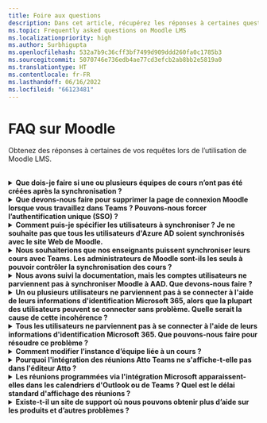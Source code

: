 ```yaml
---
title: Foire aux questions
description: Dans cet article, récupérez les réponses à certaines questions fréquemment posées lors de l’utilisation de Moodle LMS.
ms.topic: Frequently asked questions on Moodle LMS
ms.localizationpriority: high
ms.author: Surbhigupta
ms.openlocfilehash: 532a7b9c36cff3bf7499d909ddd260fa0c1785b3
ms.sourcegitcommit: 5070746e736edb4ae77cd3efcb2ab8bb2e5819a0
ms.translationtype: HT
ms.contentlocale: fr-FR
ms.lasthandoff: 06/16/2022
ms.locfileid: "66123481"
---
```

# <a name="moodle-faq"></a>FAQ sur Moodle

Obtenez des réponses à certaines de vos requêtes lors de l’utilisation de Moodle LMS.<br>

<br>

<details>

<summary><b>Que dois-je faire si une ou plusieurs équipes de cours n’ont pas été créées après la synchronisation ?</b></summary>

Chaque cours Moodle doit avoir au moins un enseignant et un étudiant associés à un compte UPN Microsoft 365 AAD. L’équipe ne peut pas être créée si la synchronisation ne trouve pas de correspondance.

Chaque instance de cours en équipe doit avoir un propriétaire, et la synchronisation définit l’enseignant comme propriétaire, en supposant que la faculté possède la licence Teams.

<br>

</details>

<details>

<summary><b>Que devons-nous faire pour supprimer la page de connexion Moodle lorsque vous travaillez dans Teams ? Pouvons-nous forcer l’authentification unique (SSO) ?</b></summary>

Les utilisateurs disposent de plusieurs options de connexion à partir de la page de connexion Moodle.

* Pour vous connecter exclusivement à l’aide d’informations d’identification Microsoft 365, activez les paramètres de configuration **Forcer la redirection** pour le **plug-in auth_oidc**. Si le service est activé, l’utilisateur peut voir la page de connexion Microsoft.
* Pour vous connecter manuellement au portail Moodle, consultez [Moodle](https://moodle.org/login/index.php).

<br>

</details>

<details>

<summary><b>Comment puis-je spécifier les utilisateurs à synchroniser ? Je ne souhaite pas que tous les utilisateurs d'Azure AD soient synchronisés avec le site Web de Moodle. </b></summary>

Utilisez l’option **Restriction de création d’utilisateur** pour spécifier les utilisateurs en synchronisant les options de configuration du plug-in **local_o365**. Le menu déroulant à gauche du **filtre** propose des options telles que le pays, le nom de la société et la langue.

> [!TIP]
> Créez un groupe dynamique Microsoft 365 pour activer l'option de **filtre** avec plusieurs propriétés de profil.

L’image suivante montre les options de restrictions de création d’utilisateur :

:::image type="content" source="../assets/images/MoodleInstructions/faq-2.png" alt-text="synchro" border="true":::

:::image type="content" source="../assets/images/MoodleInstructions/faq-3.png" alt-text="Azure AD" border="true":::

<br>

</details>

<details>

<summary><b>Nous souhaiterions que nos enseignants puissent synchroniser leurs cours avec Teams. Les administrateurs de Moodle sont-ils les seuls à pouvoir contrôler la synchronisation des cours ?</b></summary>

Par défaut, seuls les administrateurs Moodle peuvent configurer la synchronisation. Le propriétaire de l'équipe peut contrôler si un cours est synchronisé avec les équipes et **Autoriser la configuration de la synchronisation de cours dans le cours** est activé. Dans ce cas, l’enseignant est le propriétaire de l’équipe. Le bloc affiche l’option de configuration pour les personnes ayant les autorisations de propriétaire appropriées.

<!-- For more information, see Microsoft 365 block within the Moodle course interface. -->

L’image suivante montre l’option **Autoriser la configuration de la synchronisation de cours dans le cours** :

:::image type="content" source="../assets/images/MoodleInstructions/faq-4.png" alt-text="administrateur" border="true":::

L’image suivante illustre la synchronisation des cours :

:::image type="content" source="../assets/images/MoodleInstructions/faq-5.png" alt-text="synchronisation" border="true":::

<br>

</details>

<details>

<summary><b>Nous avons suivi la documentation, mais les comptes utilisateurs ne parviennent pas à synchroniser Moodle à AAD. Que devons-nous faire ?</b></summary>

Le problème peut être résolu avant que les utilisateurs n'effectuent le **Nettoyage du jeton Delta** comme étape finale de dépannage.

Le tableau suivant fournit les actions et dépendances à effectuer et à vérifier :

| Dépendance | Action | Référence|
|-------|------------|----------|
| Version stable| Vérifiez que la version de Moodle est répertoriée comme **stable**.| Pour plus d’informations, consultez [Prise en charge de la version](https://docs.moodle.org/dev/Releases#Version_support).|
|Autorisations| Vérifiez que l’application Azure dispose des autorisations nécessaires pour exécuter la synchronisation.| Pour plus d’informations, consultez [Autorisations Microsoft](https://docs.moodle.org/311/en/Microsoft_365#Permissions).|
| Synchronisation complète| Vérifiez que l'option **Effectuer une synchronisation complète à chaque exécution** est activée, et examinez les **Journaux des tâches** pour **Synchroniser les utilisateurs avec Azure AD**.| Pour plus d’informations, consultez [Activer la synchronisation complète](https://docs.moodle.org/311/en/local_o365)</br>Pour plus d’informations, consultez [Vérifier les journaux des tâches](https://docs.moodle.org/311/en/local_o365#Sync_users_with_Azure_AD). |
|Actualisation du jeton|Nettoyez le **Jeton delta de synchronisation utilisateur** dans le plug-in local_o365.| Pour plus d’informations, consultez [Actualisation du jeton](https://docs.moodle.org/38/en/Office365).|
<!-- |Actualisation du jeton|Nettoyer le **Jeton delta de synchronisation utilisateur** dans le plug-in local_o365| {moodle_url}\local_o365\acp.php? Mode=maintenance_cleandeltatoken| -->
<br>

</details>

<details>

<summary><b>Un ou plusieurs utilisateurs ne parviennent pas à se connecter à l'aide de leurs informations d'identification Microsoft 365, alors que la plupart des utilisateurs peuvent se connecter sans problème. Quelle serait la cause de cette incohérence ?</b></summary>

La raison des incohérences avec les utilisateurs qui ne peuvent pas signer en utilisant leurs informations d'identification Microsoft 365 peut être liée à l'opération de mappage des utilisateurs pendant la synchronisation. Pour résoudre ce problème, procédez comme suit :

* Vérifiez si le type d’authentification de l’utilisateur est **OpenID**.
* Vérifiez si le **Nom d’utilisateur** Moodle correspond au nom d’utilisateur AAD.
* Nettoyez le **Problème de jeton et** réessayez.
* Vérifiez si les utilisateurs ont des **Autorisations** pour accéder à l'application Azure.

<br>

</details>

<details>

<summary><b>Tous les utilisateurs ne parviennent pas à se connecter à l'aide de leurs informations d'identification Microsoft 365. Que pouvons-nous faire pour résoudre ce problème ?</b></summary>

Les utilisateurs qui n’ont pas pu se connecter au démarrage doivent signaler le problème et vérifier que la **Clé secrète du client** de l’application n’a pas expiré.

L'image suivante montre le message d'erreur reçu lorsque l'utilisateur signe en utilisant ses informations d'identification Microsoft 365 :

:::image type="content" source="../assets/images/MoodleInstructions/faq-6.png" alt-text="signaler un problème" border="true":::

L'image suivante montre l'erreur dans le portail Azure :

:::image type="content" source="../assets/images/MoodleInstructions/faq-7.png" alt-text="Portail Azure" border="true":::

Si la **clé secrète du client** a expiré, l’utilisateur doit en générer une nouvelle **clé secrète** et mettre à jour la configuration trouvée sur la page. Les utilisateurs peuvent se reconnecter après la mise à jour de la **clé secrète du client**, ce qui peut prendre jusqu’à 24 heures.

<br>

</details>

<details>

<summary><b>Comment modifier l’instance d’équipe liée à un cours ?</b></summary>

Les administrateurs peuvent modifier l’instance d’équipe associée à un cours via la page **Gérer les connexions d’équipes**. Sélectionnez **Connecter** à côté du cours à modifier et sélectionnez l’instance d’équipe. Si vous utilisez la réinitialisation de cours pour archiver une équipe, vous pouvez la lier à l’équipe précédente.

L'image suivante montre l'instance des équipes :

:::image type="content" source="../assets/images/MoodleInstructions/faq-8.png" alt-text="instance des équipes" border="true":::

<br>

</details>

<details>

<summary><b>Pourquoi l'intégration des réunions Atto Teams ne s'affiche-t-elle pas dans l'éditeur Atto ?</b></summary>

L'utilisateur peut être confronté à un problème de réunion Atto Teams si la référence à l'icône est absente de la **Configuration de la barre d'outils**, qui affiche l'icône Teams dans l'éditeur Atto. L'utilisateur doit ajouter l'icône de réunion Teams à droite de l'icône de liens en suivant les étapes suivantes :

* Installez le plug-in.
* Mettre à jour la **Configuration de la barre d’outils** avec une **réunion Teams**.

Les images suivantes montrent l’icône de la barre d’outils après ajustement de la configuration de la barre d’outils :

:::image type="content" source="../assets/images/MoodleInstructions/faq-9.png" alt-text="barre d’outils" border="true":::

:::image type="content" source="../assets/images/MoodleInstructions/faq-10.png" alt-text="icône liens":::

Pour plus d’informations sur la modification de la barre d’outils Atto, consultez :

* [Éditeur Atto-ModdleDocs](https://docs.moodle.org/311/en/Atto_editor)
* [Éditeur Atto-Mappage des icônes](https://docs.moodle.org/311/en/Atto_editor#:~:text=in%20the%20editor.-,Atto%20editor%20toolbar,-Atto%20Row%201)
<br>

</details>

<details>

<summary><b>Les réunions programmées via l'intégration Microsoft apparaissent-elles dans les calendriers d'Outlook ou de Teams ? Quel est le délai standard d'affichage des réunions ?</b></summary>

Les réunions programmées via l'application n'apparaissent pas dans le calendrier Outlook ou Teams du planificateur, car elles sont similaires aux réunions de canal. Tous les membres du canal de cours peuvent assister à la réunion directement à partir du lien du canal intégré. Pour plus d’informations, consultez [Réunions de canal](https://www.knowledgewave.com/blog/benefits-of-channel-meetings-in-microsoft-teams).

Toutefois, vous pouvez accéder à l'invitation et ajouter manuellement les noms des participants aux champs **Obligatoires** ou **Facultatifs** de l'invitation à la réunion pour afficher la réunion à distance sur leurs calendriers. Les chronologies standard sont basés sur la date que l'utilisateur indique lors de la création de la réunion. Pour plus d’informations, consultez [Limites et spécifications pour Teams](/microsoftteams/limits-specifications-teams).

<br>

</details>

<details>

<summary><b>Existe-t-il un site de support où nous pouvons obtenir plus d’aide sur les produits et d’autres problèmes ?</b></summary>

Pour obtenir de l'aide et de l'assistance sur les questions relatives aux produits et aux services ou pour obtenir de l'aide de la communauté des développeurs, consultez [Support et commentaires](/microsoftteams/platform/feedback).
